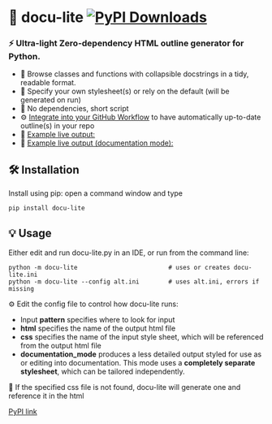 # 🧾 docu-lite [![PyPI Downloads](https://static.pepy.tech/badge/docu-lite)](https://pepy.tech/projects/docu-lite)

### ⚡ Ultra-light Zero-dependency HTML outline generator for Python.   



- 📖   Browse classes and functions with collapsible docstrings in a tidy, readable format.
- 📘   Specify your own stylesheet(s) or rely on the default (will be generated on run)
- 🎈   No dependencies, short script
- ⚙️   [Integrate into your GitHub Workflow](https://g1ojs.github.io/docu-lite/add-to-workflow/) to have automatically up-to-date outline(s) in your repo
- 👀   [Example live output:](https://g1ojs.github.io/docu-lite/docu-lite-outline.html)
- 👀   [Example live output (documentation mode):](https://g1ojs.github.io/docu-lite/docu-lite-outline-docmode.html)
  

## 🛠 Installation

Install using pip: open a command window and type

```
pip install docu-lite
```
## 💡 Usage
Either edit and run docu-lite.py in an IDE, or run from the command line:
```
python -m docu-lite                         # uses or creates docu-lite.ini
python -m docu-lite --config alt.ini        # uses alt.ini, errors if missing
```
⚙️ Edit the config file to control how docu-lite runs:
 - Input **pattern** specifies where to look for input
 - **html** specifies the name of the output html file
 - **css** specifies the name of the input style sheet, which will be referenced from the output html file
 - **documentation_mode** produces a less detailed output styled for use as or editing into documentation. This mode uses a **completely separate stylesheet**, which can be tailored independently.  

📝 If the specified css file is not found, docu-lite will generate one and reference it in the html

[PyPI link](https://pypi.org/project/docu-lite/)
